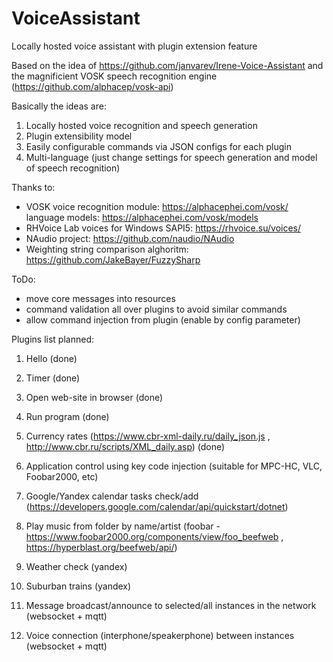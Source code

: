 # VoiceAssistant
Locally hosted voice assistant with plugin extension feature

Based on the idea of https://github.com/janvarev/Irene-Voice-Assistant and the magnificient VOSK speech recognition engine (https://github.com/alphacep/vosk-api)

Basically the ideas are:
1) Locally hosted voice recognition and speech generation
2) Plugin extensibility model
3) Easily configurable commands via JSON configs for each plugin
4) Multi-language (just change settings for speech generation and model of speech recognition)

Thanks to:
- VOSK voice recognition module: https://alphacephei.com/vosk/
  language models: https://alphacephei.com/vosk/models
- RHVoice Lab voices for Windows SAPI5: https://rhvoice.su/voices/
- NAudio project: https://github.com/naudio/NAudio
- Weighting string comparison alghoritm: https://github.com/JakeBayer/FuzzySharp

ToDo:
- move core messages into resources
- command validation all over plugins to avoid similar commands
- allow command injection from plugin (enable by config parameter)

Plugins list planned:
1. Hello (done)
2. Timer (done)
3. Open web-site in browser (done)
4. Run program (done)
5. Currency rates (https://www.cbr-xml-daily.ru/daily_json.js , http://www.cbr.ru/scripts/XML_daily.asp) (done)
6. Application control using key code injection (suitable for MPC-HC, VLC, Foobar2000, etc)

7. Google/Yandex calendar tasks check/add (https://developers.google.com/calendar/api/quickstart/dotnet)
8. Play music from folder by name/artist (foobar - https://www.foobar2000.org/components/view/foo_beefweb , https://hyperblast.org/beefweb/api/)

9. Weather check (yandex)
10. Suburban trains (yandex)
11. Message broadcast/announce to selected/all instances in the network (websocket + mqtt)
12. Voice connection (interphone/speakerphone) between instances (websocket + mqtt)


